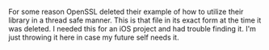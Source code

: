 For some reason OpenSSL deleted their example of how to utilize their library in a thread safe manner.  This is that file in its exact form at the time it was deleted.
I needed this for an iOS project and had trouble finding it.  I'm just throwing it here in case my future self needs it.
